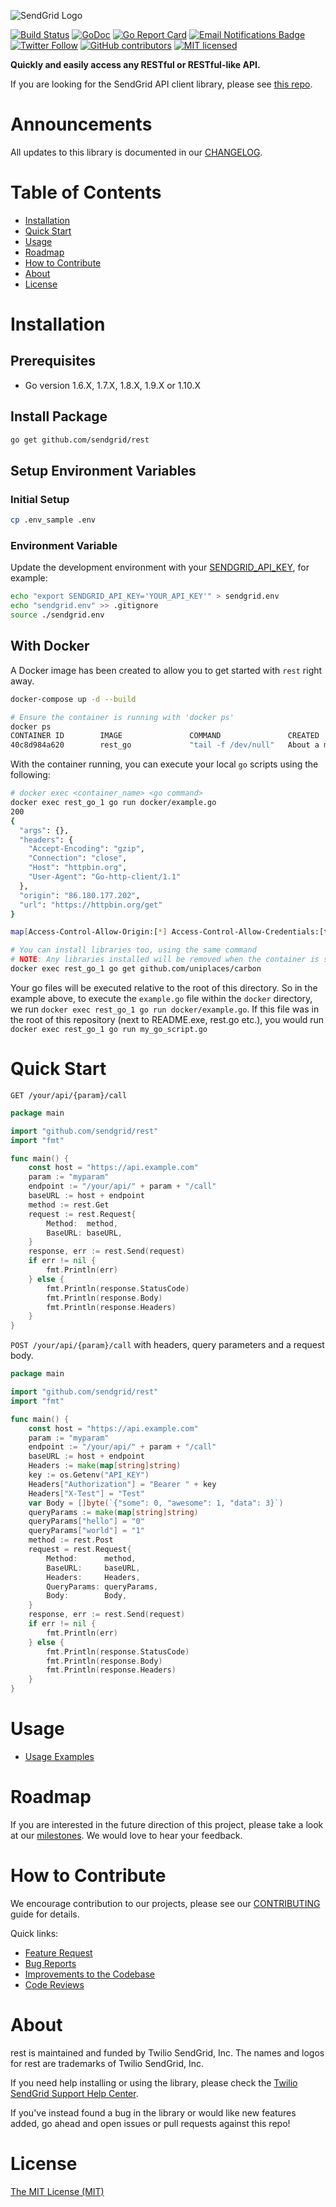 ![SendGrid Logo](https://uiux.s3.amazonaws.com/2016-logos/email-logo%402x.png)

[![Build Status](https://travis-ci.org/sendgrid/rest.svg?branch=master)](https://travis-ci.org/sendgrid/rest)
[![GoDoc](https://godoc.org/github.com/sendgrid/rest?status.png)](http://godoc.org/github.com/sendgrid/rest)
[![Go Report Card](https://goreportcard.com/badge/github.com/sendgrid/rest)](https://goreportcard.com/report/github.com/sendgrid/rest)
[![Email Notifications Badge](https://dx.sendgrid.com/badge/go)](https://dx.sendgrid.com/newsletter/go)
[![Twitter Follow](https://img.shields.io/twitter/follow/sendgrid.svg?style=social&label=Follow)](https://twitter.com/sendgrid)
[![GitHub contributors](https://img.shields.io/github/contributors/sendgrid/rest.svg)](https://github.com/sendgrid/rest/graphs/contributors)
[![MIT licensed](https://img.shields.io/badge/license-MIT-blue.svg)](./LICENSE.md)

**Quickly and easily access any RESTful or RESTful-like API.**

If you are looking for the SendGrid API client library, please see [this repo](https://github.com/sendgrid/sendgrid-go).

# Announcements
All updates to this library is documented in our [CHANGELOG](https://github.com/sendgrid/rest/blob/master/CHANGELOG.md).

# Table of Contents
- [Installation](#installation)
- [Quick Start](#quick-start)
- [Usage](#usage)
- [Roadmap](#roadmap)
- [How to Contribute](#contribute)
- [About](#about)
- [License](#license)

<a name="installation"></a>
# Installation

## Prerequisites

- Go version 1.6.X, 1.7.X, 1.8.X, 1.9.X or 1.10.X

## Install Package

```bash
go get github.com/sendgrid/rest
```

## Setup Environment Variables

### Initial Setup

```bash
cp .env_sample .env
```

### Environment Variable

Update the development environment with your [SENDGRID_API_KEY](https://app.sendgrid.com/settings/api_keys), for example:

```bash
echo "export SENDGRID_API_KEY='YOUR_API_KEY'" > sendgrid.env
echo "sendgrid.env" >> .gitignore
source ./sendgrid.env
```

## With Docker

A Docker image has been created to allow you to get started with `rest` right away.

```bash
docker-compose up -d --build

# Ensure the container is running with 'docker ps'
docker ps
CONTAINER ID        IMAGE               COMMAND               CREATED              STATUS              PORTS               NAMES
40c8d984a620        rest_go             "tail -f /dev/null"   About a minute ago   Up About a minute                       rest_go_1
```

With the container running, you can execute your local `go` scripts using the following:

```bash
# docker exec <container_name> <go command>
docker exec rest_go_1 go run docker/example.go
200
{
  "args": {},
  "headers": {
    "Accept-Encoding": "gzip",
    "Connection": "close",
    "Host": "httpbin.org",
    "User-Agent": "Go-http-client/1.1"
  },
  "origin": "86.180.177.202",
  "url": "https://httpbin.org/get"
}

map[Access-Control-Allow-Origin:[*] Access-Control-Allow-Credentials:[true] Via:[1.1 vegur] Connection:[keep-alive] Server:[gunicorn/19.9.0] Date:[Tue, 02 Oct 2018 18:20:43 GMT] Content-Type:[application/json] Content-Length:[233]]

# You can install libraries too, using the same command
# NOTE: Any libraries installed will be removed when the container is stopped.
docker exec rest_go_1 go get github.com/uniplaces/carbon
```

Your go files will be executed relative to the root of this directory. So in the example above, to execute the `example.go` file within the `docker` directory, we run `docker exec rest_go_1 go run docker/example.go`. If this file was in the root of this repository (next to README.exe, rest.go etc.), you would run `docker exec rest_go_1 go run my_go_script.go`

<a name="quick-start"></a>
# Quick Start

`GET /your/api/{param}/call`

```go
package main

import "github.com/sendgrid/rest"
import "fmt"

func main() {
	const host = "https://api.example.com"
	param := "myparam"
	endpoint := "/your/api/" + param + "/call"
	baseURL := host + endpoint
	method := rest.Get
	request := rest.Request{
		Method:  method,
		BaseURL: baseURL,
	}
	response, err := rest.Send(request)
	if err != nil {
		fmt.Println(err)
	} else {
		fmt.Println(response.StatusCode)
		fmt.Println(response.Body)
		fmt.Println(response.Headers)
	}
}
```

`POST /your/api/{param}/call` with headers, query parameters and a request body.

```go
package main

import "github.com/sendgrid/rest"
import "fmt"

func main() {
	const host = "https://api.example.com"
	param := "myparam"
	endpoint := "/your/api/" + param + "/call"
	baseURL := host + endpoint
	Headers := make(map[string]string)
	key := os.Getenv("API_KEY")
	Headers["Authorization"] = "Bearer " + key
	Headers["X-Test"] = "Test"
	var Body = []byte(`{"some": 0, "awesome": 1, "data": 3}`)
	queryParams := make(map[string]string)
	queryParams["hello"] = "0"
	queryParams["world"] = "1"
	method := rest.Post
	request = rest.Request{
		Method:      method,
		BaseURL:     baseURL,
		Headers:     Headers,
		QueryParams: queryParams,
		Body:        Body,
	}
	response, err := rest.Send(request)
	if err != nil {
		fmt.Println(err)
	} else {
		fmt.Println(response.StatusCode)
		fmt.Println(response.Body)
		fmt.Println(response.Headers)
	}
}
```

<a name="usage"></a>
# Usage

- [Usage Examples](USAGE.md)

<a name="roadmap"></a>
# Roadmap

If you are interested in the future direction of this project, please take a look at our [milestones](https://github.com/sendgrid/rest/milestones). We would love to hear your feedback.

<a name="contribute"></a>
# How to Contribute

We encourage contribution to our projects, please see our [CONTRIBUTING](https://github.com/sendgrid/rest/blob/master/CONTRIBUTING.md) guide for details.

Quick links:

- [Feature Request](https://github.com/sendgrid/rest/blob/master/CONTRIBUTING.md#feature-request)
- [Bug Reports](https://github.com/sendgrid/rest/blob/master/CONTRIBUTING.md#submit-a-bug-report)
- [Improvements to the Codebase](https://github.com/sendgrid/rest/blob/master/CONTRIBUTING.md#improvements-to-the-codebase)
- [Code Reviews](https://github.com/sendgrid/rest/blob/master/CONTRIBUTING.md#code-reviews)

<a name="about"></a>
# About

rest is maintained and funded by Twilio SendGrid, Inc. The names and logos for rest are trademarks of Twilio SendGrid, Inc.

If you need help installing or using the library, please check the [Twilio SendGrid Support Help Center](https://support.sendgrid.com).

If you've instead found a bug in the library or would like new features added, go ahead and open issues or pull requests against this repo!

<a name="license"></a>
# License
[The MIT License (MIT)](LICENSE.md)
